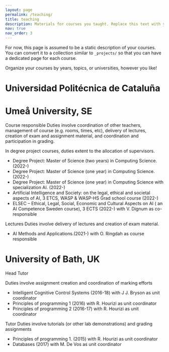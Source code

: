 ```yaml
---
layout: page
permalink: /teaching/
title: teaching
description: Materials for courses you taught. Replace this text with your description.
nav: true
nav_order: 3
---
```


For now, this page is assumed to be a static description of your courses. You can convert it to a collection similar to `_projects/` so that you can have a dedicated page for each course.

Organize your courses by years, topics, or universities, however you like!

# Universidad Politécnica de Cataluña


# Umeå University, SE
Course responsible
Duties involve coordination of other teachers, management of course (e.g. rooms, times, etc), delivery of lectures, creation of exam and assignment material, and coordination and participation in grading. 

In degree project courses, duties extent to the allocation of supervisors.
* Degree Project: Master of Science (two years) in Computing Science.(2022-)
* Degree Project: Master of Science (one year) in Computing Science. (2022-)
* Degree Project: Master of Science (one year) in Computing Science with specialization AI. (2022-)
* Artificial Intelligence and Society: on the legal, ethical and societal aspects of AI, 3 ETCS, WASP & WASP-HS Grad school course (2022-)
* ELSEC – Ethical, Legal, Social, Economic and Cultural Aspects on AI ( an AI Competence Sweden course), 3 ECTS (2022-) with V. Dignum as co-responsible

Lectures
Duties involve delivery of lectures and creation of exam material. 
* AI Methods and Applications.(2021-) with O. Ringdah as course responsible

# University of Bath, UK
Head Tutor

Duties involve assignment creation and coordination of marking efforts
* Intelligent Cognitive Control Systems (2016-18) with J J. Bryson as unit coordinator
* Principles of programming 1  (2016) with R. Hourizi as unit coordinator
* Principles of programming 2 (2016-17) with R. Hourizi as unit coordinator

Tutor
Duties involve tutorials (or other lab demonstrations) and grading assignments
* Principles of programming 1. (2015) with R. Hourizi as unit coordinator
* Databases (2017) with  M. De Vos as unit coordinator